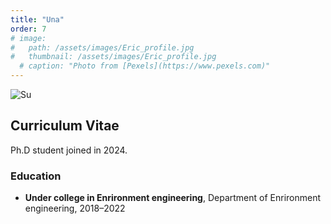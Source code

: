 ```yaml
---
title: "Una"
order: 7
# image: 
#   path: /assets/images/Eric_profile.jpg
#   thumbnail: /assets/images/Eric_profile.jpg
  # caption: "Photo from [Pexels](https://www.pexels.com)"
---
```


<img src="{{ '/assets/images/Una.jpg' | relative_url }}" alt="Su" style="max-width: 300px; height: auto;">

## Curriculum Vitae
Ph.D student joined in 2024.
### Education
- **Under college in Enrironment engineering**, Department of Enrironment engineering, 2018–2022

<!-- ### Experience
- **Research Assistant**, XYZ Lab, 2018–Present
  - Conducted research on scRNA-seq and transcriptomics. -->

<!-- ### Publications
- **Chen, B.J., et al.** (2021). "Title of Paper." *Jou -->